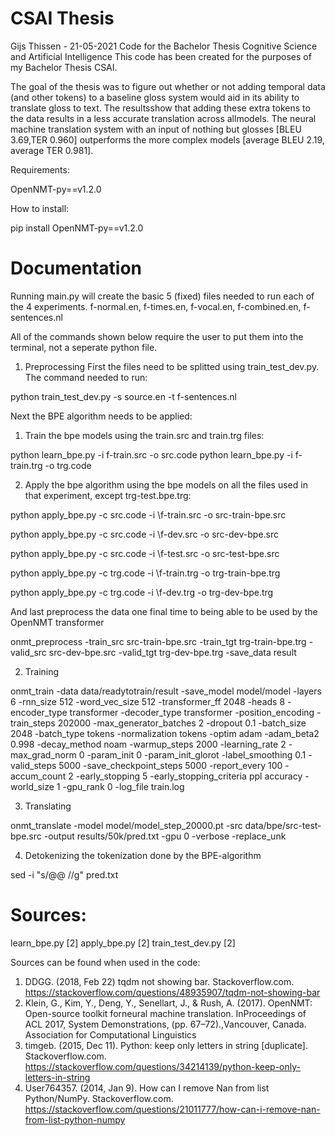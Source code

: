 # CSAI Thesis
Gijs Thissen - 21-05-2021
Code for the Bachelor Thesis Cognitive Science and Artificial Intelligence
This code has been created for the purposes of my Bachelor Thesis CSAI.

The goal of the thesis was to figure out whether or not adding temporal data (and other tokens) to a baseline gloss system would aid in its ability to translate gloss to text.
The resultsshow that adding these extra tokens to the data results in a less accurate translation across allmodels. The neural machine translation system with an input of nothing but glosses [BLEU 3.69,TER 0.960] outperforms the more complex models [average BLEU 2.19, average TER 0.981].


Requirements:

OpenNMT-py==v1.2.0

How to install:

pip install OpenNMT-py==v1.2.0


# Documentation

Running main.py will create the basic 5 (fixed) files needed to run each of the 4 experiments.
f-normal.en, f-times.en, f-vocal.en, f-combined.en, f-sentences.nl

All of the commands shown below require the user to put them into the terminal, not a seperate python file.

1. Preprocessing
First the files need to be splitted using train_test_dev.py. The command needed to run:

python train_test_dev.py -s source.en -t f-sentences.nl

Next the BPE algorithm needs to be applied:
1. Train the bpe models using the train.src and train.trg files:

python learn_bpe.py -i f-train.src -o src.code
python learn_bpe.py -i f-train.trg -o trg.code

2. Apply the bpe algorithm using the bpe models on all the files used in that experiment, except trg-test.bpe.trg:

python apply_bpe.py -c src.code -i \f-train.src -o src-train-bpe.src

python apply_bpe.py -c src.code -i \f-dev.src -o src-dev-bpe.src

python apply_bpe.py -c src.code -i \f-test.src -o src-test-bpe.src

python apply_bpe.py -c trg.code -i \f-train.trg -o trg-train-bpe.trg

python apply_bpe.py -c trg.code -i \f-dev.trg -o trg-dev-bpe.trg


And last preprocess the data one final time to being able to be used by the OpenNMT transformer

onmt_preprocess -train_src src-train-bpe.src -train_tgt trg-train-bpe.trg -valid_src src-dev-bpe.src -valid_tgt trg-dev-bpe.trg -save_data result

2. Training

onmt_train -data data/readytotrain/result -save_model model/model -layers 6 -rnn_size 512 -word_vec_size 512 -transformer_ff 2048 -heads 8 -encoder_type transformer -decoder_type transformer -position_encoding -train_steps 202000 -max_generator_batches 2 -dropout 0.1 -batch_size 2048 -batch_type tokens -normalization tokens -optim adam -adam_beta2 0.998 -decay_method noam -warmup_steps 2000 -learning_rate 2 -max_grad_norm 0 -param_init 0 -param_init_glorot -label_smoothing 0.1 -valid_steps 5000 -save_checkpoint_steps 5000 -report_every 100 -accum_count 2 -early_stopping 5 -early_stopping_criteria ppl accuracy -world_size 1 -gpu_rank 0 -log_file train.log

3. Translating

onmt_translate -model model/model_step_20000.pt -src data/bpe/src-test-bpe.src -output results/50k/pred.txt -gpu 0 -verbose -replace_unk

4. Detokenizing the tokenization done by the BPE-algorithm

sed -i "s/@@ //g"  pred.txt

# Sources:

learn_bpe.py [2]
apply_bpe.py [2]
train_test_dev.py [2]


Sources can be found when used in the code:

1. DDGG. (2018, Feb 22) tqdm not showing bar. Stackoverflow.com. https://stackoverflow.com/questions/48935907/tqdm-not-showing-bar
2. Klein, G., Kim, Y., Deng, Y., Senellart, J., & Rush, A. (2017). OpenNMT: Open-source toolkit forneural machine translation. InProceedings of ACL 2017, System Demonstrations, (pp. 67–72).,Vancouver, Canada. Association for Computational Linguistics
3. timgeb. (2015, Dec 11). Python: keep only letters in string [duplicate]. Stackoverflow.com. https://stackoverflow.com/questions/34214139/python-keep-only-letters-in-string
4. User764357. (2014, Jan 9). How can I remove Nan from list Python/NumPy. Stackoverflow.com. https://stackoverflow.com/questions/21011777/how-can-i-remove-nan-from-list-python-numpy
